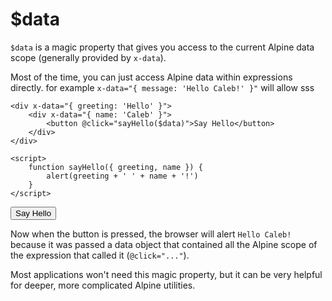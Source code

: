# $data

`$data` is a magic property that gives you access to the current Alpine data scope (generally provided by `x-data`).

Most of the time, you can just access Alpine data within expressions directly. for example `x-data="{ message: 'Hello Caleb!' }"` will allow sss
```alpine
<div x-data="{ greeting: 'Hello' }">
    <div x-data="{ name: 'Caleb' }">
        <button @click="sayHello($data)">Say Hello</button>
    </div>
</div>

<script>
    function sayHello({ greeting, name }) {
        alert(greeting + ' ' + name + '!')
    }
</script>
```

<!-- START_VERBATIM -->
<div x-data="{ greeting: 'Hello' }" class="demo">
    <div x-data="{ name: 'Caleb' }">
        <button @click="sayHello($data)">Say Hello</button>
    </div>
</div>

<script>
    function sayHello({ greeting, name }) {
        alert(greeting + ' ' + name + '!')
    }
</script>
<!-- END_VERBATIM -->

Now when the button is pressed, the browser will alert `Hello Caleb!` because it was passed a data object that contained all the Alpine scope of the expression that called it (`@click="..."`).

Most applications won't need this magic property, but it can be very helpful for deeper, more complicated Alpine utilities.
